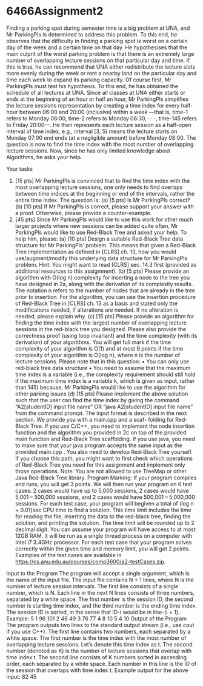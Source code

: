 # 6466Assignment2
Finding a parking spot during semester time is a big problem at UNA, and Mr ParkingPls is determined to address this problem. To this end, he observes that the difficulty in finding a parking spot is worst on a certain day of the week and a certain time on that day. He hypothesises that the main culprit of the worst parking problem is that there is an extremely large number of overlapping lecture sessions on that particular day and time. If this is true, he can recommend that UNA either redistribute the lecture slots more evenly during the week or rent a nearby land on the particular day and time each week to expand its parking capacity.
Of course first, Mr ParkingPls must test his hypothesis. To this end, he has obtained the schedule of all lectures at UNA. Since all classes at UNA either starts or ends at the beginning of an hour or half an hour, Mr ParkingPls simplifies the lecture sessions representation by creating a time index for every half-hour between 06:00 and 20:00 (inclusive) within a week —that is, time-1 refers to Monday 06:00, time-2 refers to Monday 06:30, · · ·, time-145 refers to Friday 20:00—. He then represents each lecture session as a half-open interval of time index, e.g., interval [3, 5) means the lecture starts on Monday 07:00 end ends (at a negligible amount) before Monday 08:00. The question is now to find the time index with the most number of overlapping lecture sessions. Now, since he has only limited knowledge about Algorithms, he asks your help.

Your tasks
1. [15 pts] Mr ParkingPls is convinced that to find the time index with the most overlapping lecture sessions, one only needs to find overlaps between time indices at the beginning or end of the intervals, rather the entire time index. The question is:
(a) [5 pts] Is Mr ParkingPls correct?
(b) [10 pts] If Mr ParkingPls is correct, please support your answer with a proof. Otherwise, please provide a counter-example.
2. [45 pts] Since Mr ParkingPls would like to use this work for other much larger projects where new sessions can be added quite often, Mr ParkingPls would like to use Red-Black Tree and asked your help. To help him, please:
(a) [10 pts] Design a suitable Red-Black Tree data structure for Mr ParkingPls’ problem. This means that given a Red-Black Tree implementation as defined in [CLRS] ch. 13, how you would use/augment/modify this underlying data structure for Mr ParkingPls problem. Hint: You might want to read [CLRS] sec. 14.3 first (provided as additional resources to this assignment).
(b) [5 pts] Please provide an algorithm with O(log n) complexity for inserting a node to the tree you have designed in 2a, along with the derivation of its complexity results. The notation n refers to the number of nodes that are already in the tree prior to insertion. For the algorithm, you can use the insertion procedure of Red-Black Tree in [CLRS] ch. 13 as a basis and stated only the modifications needed, if alterations are needed. If no alteration is needed, please explain why.
(c) [15 pts] Please provide an algorithm for finding the time index with the largest number of overlapping lecture sessions in the red-black tree you designed. Please also provide the correctness proof (using loop invariant) and the time complexity (with its derivation) of your algorithms. You will get full mark if the time complexity of your algorithm is O(1) and at most 9 points if the time complexity of your algorithm is O(log n), where n is the number of lecture sessions. Please note that in this question:
• You can only use red-black tree data structure
• You need to assume that the maximum time index is a variable (i.e., the complexity requirement should still hold if the maximum time index is a variable k, which is given as input, rather than 145) because, Mr ParkingPls would like to use the algorithm for other parking issues
(d) [15 pts] Please implement the above solution such that the user can find the time index by giving the command “A2[studentID] input file name” OR “java A2[studentID] input file name” from the command prompt. The input format is described in the next section. We provide you with a main.cpp and a scaf- folding for Red-Black Tree. If you use C/C++, you need to implement the node insertion function and the algorithm you provided in 2c on top of the provided main function and Red-Black Tree scaffolding.
If you use java, you need to make sure that your java program accepts the same input as the provided main.cpp . You also need to develop Red-Black Tree yourself. If you choose this path, you might want to first check which operations of Red-Black Tree you need for this assignment and implement only those operations. Note: You are not allowed to use TreeMap or other Java Red-Black Tree library.
Program Marking: If your program compiles and runs, you will get 3 points. We will then run your program on 6 test cases: 2 cases would have up to 5,000 sessions, 2 cases would have 5,001 – 500,000 sessions, and 2 cases would have 500,001 – 5,000,000 sessions. For each test case, your program will begiven a total of (log n + 0.01)sec CPU time to find a solution. This time limit includes the time for reading the file, inserting the data to the red-black tree, finding the solution, and printing the solution. The time limit will be rounded up to 2 decimal digit. You can assume your program will have access to at most 12GB RAM. It will be run as a single thread process on a computer with Intel i7 3.4GHz processor. For each test case that your program solves correctly within the given time and memory limit, you will get 2 points.
Examples of the test cases are available in https://cs.anu.edu.au/courses/comp3600/a2-testCases.zip.

Input to the Program
The program will accept a single argument, which is the name of the input file. The input file contains N + 1 lines, where N is the number of lecture session intervals.
The first line consists of a single number, which is N.
Each line in the next N lines consists of three numbers, separated by a white space. The first number is the session ID, the second number is starting time index, and the third number is the ending time index.
The session ID is sorted, in the sense that ID-i would be in line-(i + 1). Example:
5
1 96 101
2 46 49
3 76 77
4 8 10
5 4 10
Output of the Program
The program outputs two lines to the standard output stream (i.e., use cout if you use C++).
The first line contains two numbers, each separated by a white space. The first number is the time index with the most number of overlapping lecture sessions. Let’s denote this time index as t. The second number (denoted as K) is the number of lecture sessions that overlap with time index t.
The second line consists of K numbers sorted in ascending order, each separated by a white space. Each number in this line is the ID of the session that overlaps with time index t.
Example output for the above input: 82
45
